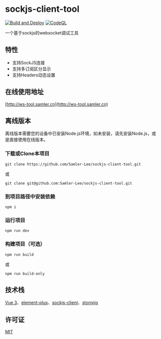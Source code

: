 # sockjs-client-tool
[![Build and Deploy](https://github.com/Samler-Lee/sockjs-client-tool/actions/workflows/pages.yml/badge.svg)](https://github.com/Samler-Lee/sockjs-client-tool/actions/workflows/pages.yml)
[![CodeQL](https://github.com/Samler-Lee/sockjs-client-tool/actions/workflows/github-code-scanning/codeql/badge.svg)](https://github.com/Samler-Lee/sockjs-client-tool/actions/workflows/github-code-scanning/codeql)

一个基于sockjs的websocket调试工具

## 特性
- 支持SockJS连接
- 支持多订阅区分显示
- 支持Headers动态设置

## 在线使用地址
[http://ws-tool.samler.cn](http://ws-tool.samler.cn)

## 离线版本
离线版本需要您的设备中已安装Node.js环境，如未安装，请先安装Node.js，或是直接使用在线版本。

### 下载或Clone本项目
```shell
git clone https://github.com/Samler-Lee/sockjs-client-tool.git
```
或
```shell
git clone git@github.com:Samler-Lee/sockjs-client-tool.git
```

### 到项目路径中安装依赖
```shell
npm i
```

### 运行项目
```shell
npm run dev
```

### 构建项目（可选）
```shell
npm run build
```
或
```shell
npm run build-only
```

## 技术栈
[Vue 3](https://vuejs.org)、[element-plus](https://element-plus.org/)、[sockjs-client](https://github.com/sockjs/sockjs-client)、[stompjs](https://github.com/jmesnil/stomp-websocket)

## 许可证
[MIT](https://opensource.org/licenses/MIT)